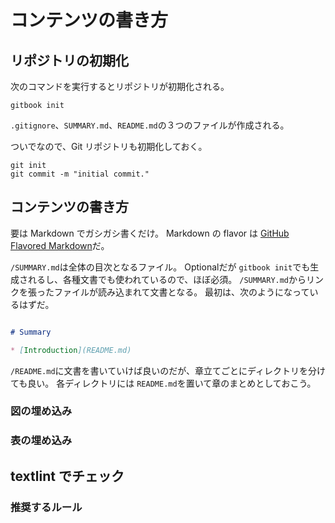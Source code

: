 # コンテンツの書き方

## リポジトリの初期化

次のコマンドを実行するとリポジトリが初期化される。
```
gitbook init
```
`.gitignore`、`SUMMARY.md`、`README.md`の３つのファイルが作成される。

ついでなので、Git リポジトリも初期化しておく。
```
git init
git commit -m "initial commit."
```

## コンテンツの書き方

要は Markdown でガシガシ書くだけ。
Markdown の flavor は [GitHub Flavored Markdown](http://qiita.com/qurage/items/a2f3f52c60d7c64b2e08)だ。

`/SUMMARY.md`は全体の目次となるファイル。
Optionalだが `gitbook init`でも生成されるし、各種文書でも使われているので、ほぼ必須。
`/SUMMARY.md`からリンクを張ったファイルが読み込まれて文書となる。
最初は、次のようになっているはずだ。

```md:/SUMMARY.md

# Summary

* [Introduction](README.md)
```

`/README.md`に文書を書いていけば良いのだが、章立てごとにディレクトリを分けても良い。
各ディレクトリには `README.md`を置いて章のまとめとしておこう。


### 図の埋め込み

### 表の埋め込み

## textlint でチェック

### 推奨するルール
